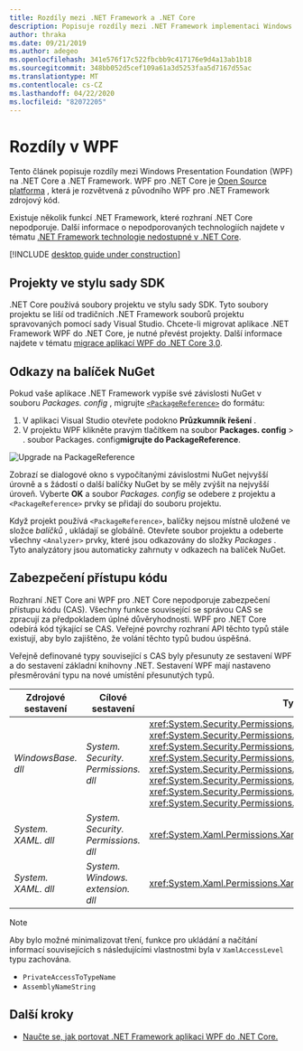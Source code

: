 ```yaml
---
title: Rozdíly mezi .NET Framework a .NET Core
description: Popisuje rozdíly mezi .NET Framework implementaci Windows Presentation Foundation (WPF) a .NET Core WPF. Při migraci aplikace byste měli tyto nekompatibility vzít v úvahu.
author: thraka
ms.date: 09/21/2019
ms.author: adegeo
ms.openlocfilehash: 341e576f17c522fbcbb9c417176e9d4a13ab1b18
ms.sourcegitcommit: 348bb052d5cef109a61a3d5253faa5d7167d55ac
ms.translationtype: MT
ms.contentlocale: cs-CZ
ms.lasthandoff: 04/22/2020
ms.locfileid: "82072205"
---
```

# <a name="differences-in-wpf"></a>Rozdíly v WPF

Tento článek popisuje rozdíly mezi Windows Presentation Foundation (WPF) na .NET Core a .NET Framework. WPF pro .NET Core je [Open Source platforma](https://github.com/dotnet/wpf) , která je rozvětvená z původního WPF pro .NET Framework zdrojový kód.

Existuje několik funkcí .NET Framework, které rozhraní .NET Core nepodporuje. Další informace o nepodporovaných technologiích najdete v tématu [.NET Framework technologie nedostupné v .NET Core](../../core/porting/net-framework-tech-unavailable.md).

[!INCLUDE [desktop guide under construction](../../../includes/desktop-guide-preview-note.md)]

## <a name="sdk-style-projects"></a>Projekty ve stylu sady SDK

.NET Core používá soubory projektu ve stylu sady SDK. Tyto soubory projektu se liší od tradičních .NET Framework souborů projektu spravovaných pomocí sady Visual Studio. Chcete-li migrovat aplikace .NET Framework WPF do .NET Core, je nutné převést projekty. Další informace najdete v tématu [migrace aplikací WPF do .NET Core 3,0](convert-project-from-net-framework.md).

## <a name="nuget-package-references"></a>Odkazy na balíček NuGet

Pokud vaše aplikace .NET Framework vypíše své závislosti NuGet v souboru *Packages. config* , migrujte [`<PackageReference>`](/nuget/consume-packages/package-references-in-project-files) do formátu:

1. V aplikaci Visual Studio otevřete podokno **Průzkumník řešení** .
1. V projektu WPF klikněte pravým tlačítkem na soubor **Packages. config** > . soubor Packages. config**migrujte do PackageReference**.

![Upgrade na PackageReference](media/differences-from-net-framework/package-reference-migration.png)

Zobrazí se dialogové okno s vypočítanými závislostmi NuGet nejvyšší úrovně a s žádostí o další balíčky NuGet by se měly zvýšit na nejvyšší úroveň. Vyberte **OK** a soubor *Packages. config* se odebere z projektu a `<PackageReference>` prvky se přidají do souboru projektu.

Když projekt používá `<PackageReference>`, balíčky nejsou místně uložené ve složce *balíčků* , ukládají se globálně. Otevřete soubor projektu a odeberte všechny `<Analyzer>` prvky, které jsou odkazovány do složky *Packages* . Tyto analyzátory jsou automaticky zahrnuty v odkazech na balíček NuGet.

## <a name="code-access-security"></a>Zabezpečení přístupu kódu

Rozhraní .NET Core ani WPF pro .NET Core nepodporuje zabezpečení přístupu kódu (CAS). Všechny funkce související se správou CAS se zpracují za předpokladem úplné důvěryhodnosti. WPF pro .NET Core odebírá kód týkající se CAS. Veřejné povrchy rozhraní API těchto typů stále existují, aby bylo zajištěno, že volání těchto typů budou úspěšná.

Veřejně definované typy související s CAS byly přesunuty ze sestavení WPF a do sestavení základní knihovny .NET. Sestavení WPF mají nastaveno přesměrování typu na nové umístění přesunutých typů.

| Zdrojové sestavení | Cílové sestavení | Typ                |
| --------------- | --------------- | ------------------- |
| *WindowsBase. dll* | *System. Security. Permissions. dll* | <xref:System.Security.Permissions.MediaPermission> <br /> <xref:System.Security.Permissions.MediaPermissionAttribute> <br /> <xref:System.Security.Permissions.MediaPermissionAudio> <br /> <xref:System.Security.Permissions.MediaPermissionImage> <br /> <xref:System.Security.Permissions.MediaPermissionVideo> <br /> <xref:System.Security.Permissions.WebBrowserPermission> <br /> <xref:System.Security.Permissions.WebBrowserPermissionAttribute> <br /> <xref:System.Security.Permissions.WebBrowserPermissionLevel> |
| *System. XAML. dll* | *System. Security. Permissions. dll* | <xref:System.Xaml.Permissions.XamlLoadPermission> |
| *System. XAML. dll* | *System. Windows. extension. dll*    | <xref:System.Xaml.Permissions.XamlAccessLevel><br/> |

> [!NOTE]
> Aby bylo možné minimalizovat tření, funkce pro ukládání a načítání informací souvisejících s následujícími vlastnostmi byla v `XamlAccessLevel` typu zachována.
>
> - `PrivateAccessToTypeName`
> - `AssemblyNameString`

## <a name="next-steps"></a>Další kroky

- [Naučte se, jak portovat .NET Framework aplikaci WPF do .NET Core.](convert-project-from-net-framework.md)

